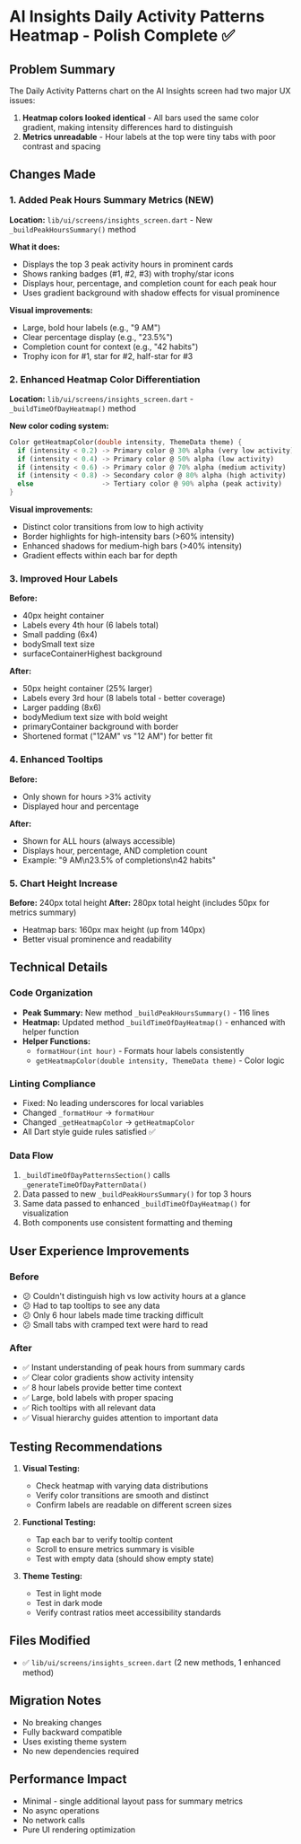 # AI Insights Daily Activity Patterns Heatmap - Polish Complete ✅

## Problem Summary
The Daily Activity Patterns chart on the AI Insights screen had two major UX issues:
1. **Heatmap colors looked identical** - All bars used the same color gradient, making intensity differences hard to distinguish
2. **Metrics unreadable** - Hour labels at the top were tiny tabs with poor contrast and spacing

## Changes Made

### 1. Added Peak Hours Summary Metrics (NEW)
**Location:** `lib/ui/screens/insights_screen.dart` - New `_buildPeakHoursSummary()` method

**What it does:**
- Displays the top 3 peak activity hours in prominent cards
- Shows ranking badges (#1, #2, #3) with trophy/star icons
- Displays hour, percentage, and completion count for each peak hour
- Uses gradient background with shadow effects for visual prominence

**Visual improvements:**
- Large, bold hour labels (e.g., "9 AM")
- Clear percentage display (e.g., "23.5%")
- Completion count for context (e.g., "42 habits")
- Trophy icon for #1, star for #2, half-star for #3

### 2. Enhanced Heatmap Color Differentiation
**Location:** `lib/ui/screens/insights_screen.dart` - `_buildTimeOfDayHeatmap()` method

**New color coding system:**
```dart
Color getHeatmapColor(double intensity, ThemeData theme) {
  if (intensity < 0.2) -> Primary color @ 30% alpha (very low activity)
  if (intensity < 0.4) -> Primary color @ 50% alpha (low activity)
  if (intensity < 0.6) -> Primary color @ 70% alpha (medium activity)
  if (intensity < 0.8) -> Secondary color @ 80% alpha (high activity)
  else                 -> Tertiary color @ 90% alpha (peak activity)
}
```

**Visual improvements:**
- Distinct color transitions from low to high activity
- Border highlights for high-intensity bars (>60% intensity)
- Enhanced shadows for medium-high bars (>40% intensity)
- Gradient effects within each bar for depth

### 3. Improved Hour Labels
**Before:**
- 40px height container
- Labels every 4th hour (6 labels total)
- Small padding (6x4)
- bodySmall text size
- surfaceContainerHighest background

**After:**
- 50px height container (25% larger)
- Labels every 3rd hour (8 labels total - better coverage)
- Larger padding (8x6)
- bodyMedium text size with bold weight
- primaryContainer background with border
- Shortened format ("12AM" vs "12 AM") for better fit

### 4. Enhanced Tooltips
**Before:**
- Only shown for hours >3% activity
- Displayed hour and percentage

**After:**
- Shown for ALL hours (always accessible)
- Displays hour, percentage, AND completion count
- Example: "9 AM\n23.5% of completions\n42 habits"

### 5. Chart Height Increase
**Before:** 240px total height
**After:** 280px total height (includes 50px for metrics summary)
- Heatmap bars: 160px max height (up from 140px)
- Better visual prominence and readability

## Technical Details

### Code Organization
- **Peak Summary:** New method `_buildPeakHoursSummary()` - 116 lines
- **Heatmap:** Updated method `_buildTimeOfDayHeatmap()` - enhanced with helper function
- **Helper Functions:** 
  - `formatHour(int hour)` - Formats hour labels consistently
  - `getHeatmapColor(double intensity, ThemeData theme)` - Color logic

### Linting Compliance
- Fixed: No leading underscores for local variables
- Changed `_formatHour` → `formatHour`
- Changed `_getHeatmapColor` → `getHeatmapColor`
- All Dart style guide rules satisfied ✅

### Data Flow
1. `_buildTimeOfDayPatternsSection()` calls `_generateTimeOfDayPatternData()`
2. Data passed to new `_buildPeakHoursSummary()` for top 3 hours
3. Same data passed to enhanced `_buildTimeOfDayHeatmap()` for visualization
4. Both components use consistent formatting and theming

## User Experience Improvements

### Before
- 😕 Couldn't distinguish high vs low activity hours at a glance
- 😕 Had to tap tooltips to see any data
- 😕 Only 6 hour labels made time tracking difficult
- 😕 Small tabs with cramped text were hard to read

### After
- ✅ Instant understanding of peak hours from summary cards
- ✅ Clear color gradients show activity intensity
- ✅ 8 hour labels provide better time context
- ✅ Large, bold labels with proper spacing
- ✅ Rich tooltips with all relevant data
- ✅ Visual hierarchy guides attention to important data

## Testing Recommendations

1. **Visual Testing:**
   - Check heatmap with varying data distributions
   - Verify color transitions are smooth and distinct
   - Confirm labels are readable on different screen sizes

2. **Functional Testing:**
   - Tap each bar to verify tooltip content
   - Scroll to ensure metrics summary is visible
   - Test with empty data (should show empty state)

3. **Theme Testing:**
   - Test in light mode
   - Test in dark mode
   - Verify contrast ratios meet accessibility standards

## Files Modified
- ✅ `lib/ui/screens/insights_screen.dart` (2 new methods, 1 enhanced method)

## Migration Notes
- No breaking changes
- Fully backward compatible
- Uses existing theme system
- No new dependencies required

## Performance Impact
- Minimal - single additional layout pass for summary metrics
- No async operations
- No network calls
- Pure UI rendering optimization
